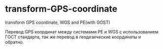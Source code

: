 # transform-GPS-coordinate
transform GPS coordinate, WGS and PE(with GOST)

Перевод GPS координат между системами PE и WGS с использованием ГОСТ стандарта, так же перевод в геодезические координаты и обратно.
